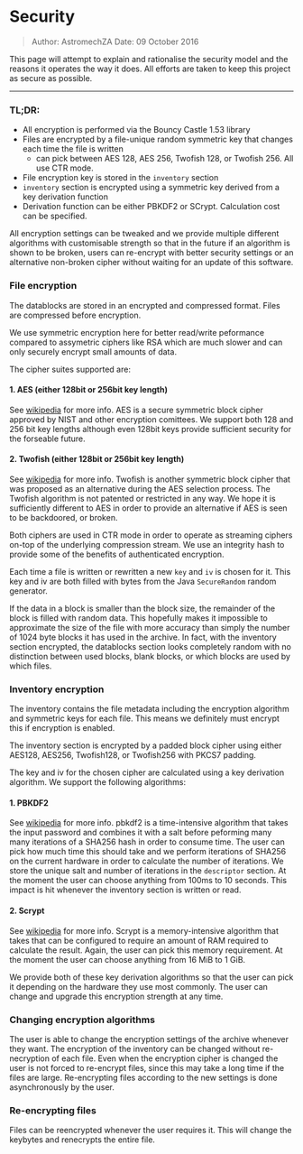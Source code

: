# Security

> Author: AstromechZA
> Date: 09 October 2016

This page will attempt to explain and rationalise the security model and the reasons it operates
the way it does. All efforts are taken to keep this project as secure as possible.

----

### TL;DR:

- All encryption is performed via the Bouncy Castle 1.53 library
- Files are encrypted by a file-unique random symmetric key that changes each time the file is written
    - can pick between AES 128, AES 256, Twofish 128, or Twofish 256. All use CTR mode.
- File encryption key is stored in the `inventory` section
- `inventory` section is encrypted using a symmetric key derived from a key derivation function
- Derivation function can be either PBKDF2 or SCrypt. Calculation cost can be specified.

All encryption settings can be tweaked and we provide multiple different algorithms with customisable
strength so that in the future if an algorithm is shown to be broken, users can re-encrypt with better
security settings or an alternative non-broken cipher without waiting for an update of this software.

### File encryption

The datablocks are stored in an encrypted and compressed format. Files are compressed before encryption.

We use symmetric encryption here for better read/write peformance compared to assymetric ciphers like RSA
which are much slower and can only securely encrypt small amounts of data.

The cipher suites supported are:

#### 1. AES (either 128bit or 256bit key length)

See [wikipedia](https://en.wikipedia.org/wiki/Advanced_Encryption_Standard) for more info. AES is a secure
symmetric block cipher approved by NIST and other encryption comittees. We support both 128 and 256
bit key lengths although even 128bit keys provide sufficient security for the forseable future.

#### 2. Twofish (either 128bit or 256bit key length)

See [wikipedia](https://en.wikipedia.org/wiki/Twofish) for more info. Twofish is another symmetric block
cipher that was proposed as an alternative during the AES selection process. The Twofish algorithm is not
patented or restricted in any way. We hope it is sufficiently different to AES in order to provide an alternative
if AES is seen to be backdoored, or broken.

Both ciphers are used in CTR mode in order to operate as streaming ciphers on-top of the underlying compression
stream. We use an integrity hash to provide some of the benefits of authenticated encryption.

Each time a file is written or rewritten a new `key` and `iv` is chosen for it. This key and iv are both filled
with bytes from the Java `SecureRandom` random generator.

If the data in a block is smaller than the block size, the remainder of the block is filled with random data. This
hopefully makes it impossible to approximate the size of the file with more accuracy than simply the number of 1024
byte blocks it has used in the archive. In fact, with the inventory section encrypted, the datablocks section looks
completely random with no distinction between used blocks, blank blocks, or which blocks are used by which files.


### Inventory encryption

The inventory contains the file metadata including the encryption algorithm and symmetric keys for each file. This means
we definitely must encrypt this if encryption is enabled.

The inventory section is encrypted by a padded block cipher using either AES128, AES256, Twofish128, or Twofish256 with
PKCS7 padding.

The key and iv for the chosen cipher are calculated using a key derivation algorithm. We support the following algorithms:

#### 1. PBKDF2

See [wikipedia](https://en.wikipedia.org/wiki/PBKDF2) for more info. pbkdf2 is a time-intensive algorithm that takes
the input password and combines it
with a salt before peforming many many iterations of a SHA256 hash in order to consume time. The user can pick how
much time this should take and we perform iterations of SHA256 on the current hardware in order to calculate the number
of iterations. We store the unique salt and number of iterations in the `descriptor` section. At the moment the user
can choose anything from 100ms to 10 seconds. This impact is hit whenever the inventory section is written or read.

#### 2. Scrypt

See [wikipedia](https://en.wikipedia.org/wiki/Scrypt) for more info. Scrypt is a memory-intensive algorithm that takes
that can be configured to require an amount of RAM required to calculate the result. Again, the user can pick this
memory requirement. At the moment the user can choose anything from 16 MiB to 1 GiB.

We provide both of these key derivation algorithms so that the user can pick it depending on the hardware they use most
commonly. The user can change and upgrade this encryption strength at any time.


### Changing encryption algorithms

The user is able to change the encryption settings of the archive whenever they want. The encryption of the inventory
can be changed without re-necryption of each file. Even when the encryption cipher is changed the user is not forced to
re-encrypt files, since this may take a long time if the files are large. Re-encrypting files according to the new
settings is done asynchronously by the user.


### Re-encrypting files

Files can be reencrypted whenever the user requires it. This will change the keybytes and renecrypts the entire file.
